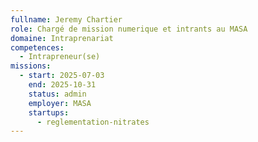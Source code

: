 ```yaml
---
fullname: Jeremy Chartier
role: Chargé de mission numerique et intrants au MASA
domaine: Intraprenariat
competences:
  - Intrapreneur(se)
missions:
  - start: 2025-07-03
    end: 2025-10-31
    status: admin
    employer: MASA
    startups:
      - reglementation-nitrates
---
```

